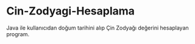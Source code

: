 # Cin-Zodyagi-Hesaplama
Java ile kullanıcıdan doğum tarihini alıp Çin Zodyağı değerini hesaplayan program.
